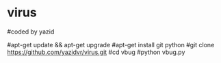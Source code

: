 # virus
#coded by yazid




#apt-get update && apt-get upgrade
#apt-get install git python
#git clone https://github.com/yazidvr/virus.git
#cd vbug
#python vbug.py
